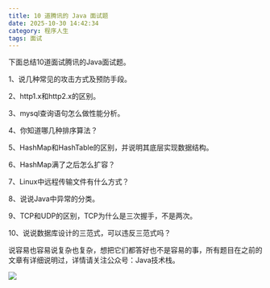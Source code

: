 ```yaml
---
title: 10 道腾讯的 Java 面试题
date: 2025-10-30 14:42:34
category: 程序人生
tags: 面试
---
```


下面总结10道面试腾讯的Java面试题。

1、说几种常见的攻击方式及预防手段。

2、http1.x和http2.x的区别。

3、mysql查询语句怎么做性能分析。

4、你知道哪几种排序算法？

5、HashMap和HashTable的区别，并说明其底层实现数据结构。

6、HashMap满了之后怎么扩容？

7、Linux中远程传输文件有什么方式？

8、说说Java中异常的分类。

9、TCP和UDP的区别，TCP为什么是三次握手，不是两次。

10、说说数据库设计的三范式，可以违反三范式吗？

说容易也容易说复杂也复杂，想把它们都答好也不是容易的事，所有题目在之前的文章有详细说明过，详情请关注公众号：Java技术栈。

![](http://img.javastack.cn/javastack.png)